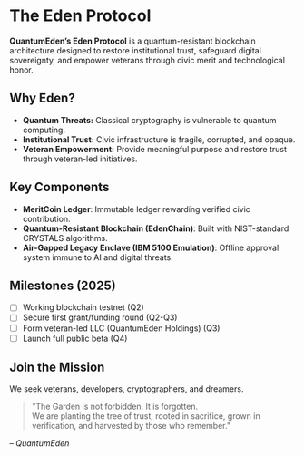 # The Eden Protocol

**QuantumEden’s Eden Protocol** is a quantum-resistant blockchain architecture designed to restore institutional trust, safeguard digital sovereignty, and empower veterans through civic merit and technological honor.

## Why Eden?

- **Quantum Threats:** Classical cryptography is vulnerable to quantum computing.
- **Institutional Trust:** Civic infrastructure is fragile, corrupted, and opaque.
- **Veteran Empowerment:** Provide meaningful purpose and restore trust through veteran-led initiatives.

## Key Components

- **MeritCoin Ledger**: Immutable ledger rewarding verified civic contribution.
- **Quantum-Resistant Blockchain (EdenChain)**: Built with NIST-standard CRYSTALS algorithms.
- **Air-Gapped Legacy Enclave (IBM 5100 Emulation)**: Offline approval system immune to AI and digital threats.

## Milestones (2025)

- [ ] Working blockchain testnet (Q2)
- [ ] Secure first grant/funding round (Q2-Q3)
- [ ] Form veteran-led LLC (QuantumEden Holdings) (Q3)
- [ ] Launch full public beta (Q4)

## Join the Mission

We seek veterans, developers, cryptographers, and dreamers.

> "The Garden is not forbidden. It is forgotten.  
> We are planting the tree of trust, rooted in sacrifice, grown in verification, and harvested by those who remember."

*– QuantumEden*
